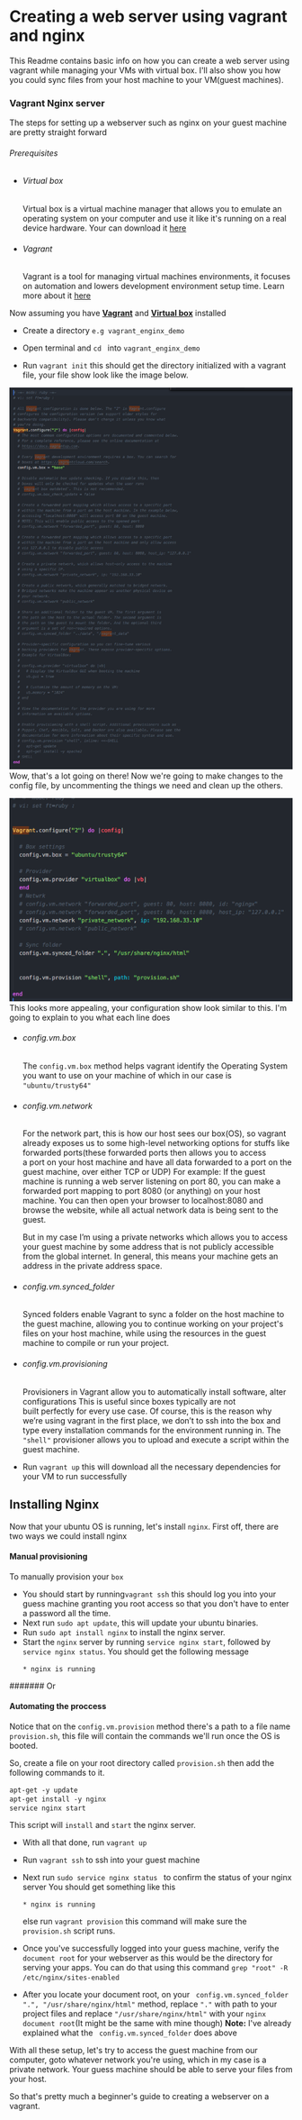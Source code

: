 # Creating a web server using vagrant and nginx

This Readme contains basic info on how you can create a web server using vagrant while managing your VMs with virtual box. 
I'll also show you how you could sync files from your host machine to your VM(guest machines).


### Vagrant Nginx server

The steps for setting up a webserver such as nginx on your guest machine are pretty straight forward

###### Prerequisites 
- ###### Virtual box 
  Virtual box is a virtual machine manager that allows you to emulate an operating system on your computer and use it like it's running on a real device hardware. Your can download it [here](https://www.virtualbox.org/wiki/Downloads)

- ###### Vagrant
  Vagrant is a tool for managing virtual machines environments, it focuses on automation and lowers development environment setup time. Learn more about it [here](https://www.vagrantup.com/)


Now assuming you have **[Vagrant](https://www.vagrantup.com/)** and **[Virtual box](https://www.virtualbox.org/wiki/Downloads)** installed

- Create a directory `e.g vagrant_enginx_demo`

- Open terminal and `cd ` into `vagrant_enginx_demo`

- Run `vagrant init` this should get the directory initialized with a vagrant file, your file show look like the image below.

![alt vagrant config file](example.png "varant config")
Wow, that's a lot going on there! Now we're going to make changes to the config file, by uncommenting the things we need and clean up the others.

![alt vagrant config file](example2.png "varant config") 
This looks more appealing, your configuration show look similar to this. I'm going to explain to you what each line does


- ###### config.vm.box
  The `config.vm.box` method helps vagrant identify the Operating System you want to use on your machine of which in our case is `"ubuntu/trusty64"`

- ###### config.vm.network
  For the network part, this is how our host sees our box(OS), so vagrant already exposes us to some high-level networking options for stuffs like forwarded ports(these forwarded ports then allows you to access a port on your host machine and have all data forwarded to a port on the guest machine, over either TCP or UDP)
  For example: If the guest machine is running a web server listening on port 80, you can make a forwarded port mapping to port 8080 (or anything) on your host machine. You can then open your browser to localhost:8080 and browse the website, while all actual network data is being sent to the guest.

  But in my case I’m using a private networks which allows you to access your guest machine by some address that is not publicly accessible from the global internet. In general, this means your machine gets an address in the private address space.
- ###### config.vm.synced_folder
    Synced folders enable Vagrant to sync a folder on the host machine to the guest machine, allowing you to continue working on your project's files on your host machine, while using the resources in the guest machine to compile or run your project.
- ###### config.vm.provisioning
  Provisioners in Vagrant allow you to automatically install software, alter configurations
  This is useful since boxes typically are not built perfectly for every use case. Of course, this is the reason why we’re using vagrant in the first place, we don’t to ssh into the box and type every installation commands for the environment running in.
  The `"shell"` provisioner allows you to upload and execute a script within the guest machine.


- Run `vagrant up` this will download all the necessary dependencies for your VM to run successfully
## Installing Nginx
Now that your ubuntu OS is running, let's install `nginx`. First off, there are two ways we could install nginx
#### Manual provisioning
To manually provision your `box`
- You should start by running`vagrant ssh` this should log you into your guess machine granting you root access so that you don't have to enter a password all the time.
- Next run `sudo apt update`, this will update your ubuntu binaries.
- Run `sudo apt install nginx` to install the nginx server.
- Start the `nginx` server by running `service nginx start`, followed by `service nginx status`. You should get the following message
  ```vagrant@vagrant-ubuntu-trusty-64:~$ sudo service nginx status
  * nginx is running

  ```
####### Or

#### Automating the proccess
Notice that on the `config.vm.provision` method there's a path to a file name `provision.sh`, this file will contain the commands we'll run once the OS is booted.

So, create a file on your root directory called `provision.sh` then add the following commands to it.
```
apt-get -y update
apt-get install -y nginx
service nginx start
```
This script will `install` and `start` the nginx server.

- With all that done, run `vagrant up` 
- Run `vagrant ssh` to ssh into your guest machine
- Next run `sudo service nginx status ` to confirm the status of your nginx server
  You should get something like this 
  ```vagrant@vagrant-ubuntu-trusty-64:~$ sudo service nginx status
  * nginx is running

  ```
  else run `vagrant provision` this command will make sure  the `provision.sh` script runs.

- Once you've successfully logged into your guess machine, verify the `document root` for your webserver as this would be the directory for serving your apps. You can do that using this command `grep "root" -R /etc/nginx/sites-enabled`

- After you locate your document root, on your ` config.vm.synced_folder ".", "/usr/share/nginx/html"`  method, replace `"."` with path to your project files and replace `"/usr/share/nginx/html"` with your `nginx document root`(It might be the same with mine though)
  **Note:** I've already explained what the ` config.vm.synced_folder` does above

With all these setup, let's try to access the guest machine from our computer, goto whatever network you're using, which in my case is a private network. Your guess machine should be able to serve your files from your host.

So that's pretty much a beginner's guide to creating a webserver on a vagrant.
